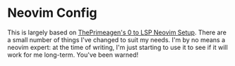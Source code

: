 # Neovim Config

This is largely based on [ThePrimeagen's 0 to LSP Neovim Setup](https://www.youtube.com/watch?v=w7i4amO_zaE).  There are a small number of things I've changed to suit my needs.  I'm by no means a neovim expert: at the time of writing, I'm just starting to use it to see if it will work for me long-term.  You've been warned!

